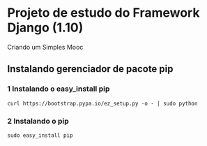 # Projeto de estudo do Framework Django (1.10)

Criando um Simples Mooc

## Instalando gerenciador de pacote pip

### 1 Instalando o easy_install pip
```
curl https://bootstrap.pypa.io/ez_setup.py -o - | sudo python
```

### 2 Instalando o pip
```
sudo easy_install pip
```